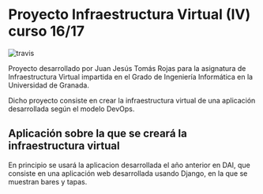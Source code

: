# Proyecto Infraestructura Virtual (IV) curso 16/17
![travis](https://travis-ci.org/juanjetomas/ProyectoIV.svg?branch=master)

Proyecto desarrollado por Juan Jesús Tomás Rojas para la asignatura de Infraestructura Virtual impartida en el Grado de Ingeniería Informática en la Universidad de Granada.

Dicho proyecto consiste en crear la infraestructura virtual de una aplicación desarrollada según el modelo DevOps.

## Aplicación sobre la que se creará la infraestructura virtual
En principio se usará la aplicacion desarrollada el año anterior en DAI, que consiste en una aplicación web desarrollada usando Django, en la que se muestran bares y tapas.
